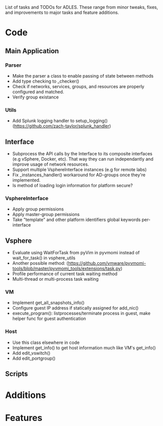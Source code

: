 List of tasks and TODOs for ADLES.
These range from minor tweaks, fixes, and improvements to major tasks and feature additions.


# Code

## Main Application
### Parser
* Make the parser a class to enable passing of state between methods
* Add type checking to _checker()
* Check if networks, services, groups, and resources are properly configured and matched.
* Verify group existance

### Utils
* Add Splunk logging handler to setup_logging() (https://github.com/zach-taylor/splunk_handler)

## Interface
* Subprocess the API calls by the Interface to its composite interfaces (e.g vSphere, Docker, etc).
That way they can run independantly and improve usage of network resources.
* Support multiple VsphereInterface instances (e.g for remote labs)
* Fix _instances_handler() workaround for AD-groups once they're implemented.
* Is method of loading login information for platform secure?

### VsphereInterface
* Apply group permissions
* Apply master-group permissions
* Take "template" and other platform identifiers global keywords per-interface

## Vsphere
* Evaluate using WaitForTask from pyVim in pyvmomi instead of wait_for_task() in vsphere_utils
* Another possible method: (https://github.com/vmware/pyvmomi-tools/blob/master/pyvmomi_tools/extensions/task.py)
* Profile performance of current task waiting method
* Multi-thread or multi-process task waiting

### VM
* Implement get_all_snapshots_info()
* Configure guest IP address if statically assigned for add_nic()
* execute_program(): listprocesses/terminate process in guest, make helper func for guest authentication

### Host
* Use this class elsewhere in code
* Implement get_info() to get host information much like VM's get_info()
* Add edit_vswitch()
* Add edit_portgroup()


## Scripts

# Additions

# Features

